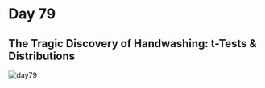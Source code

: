 # Day 79
## The Tragic Discovery of Handwashing: t-Tests & Distributions
![day79](https://github.com/diorithaliti/Python/assets/74361197/2856f9c7-91e2-45e0-8d05-e4704b184fcb)
